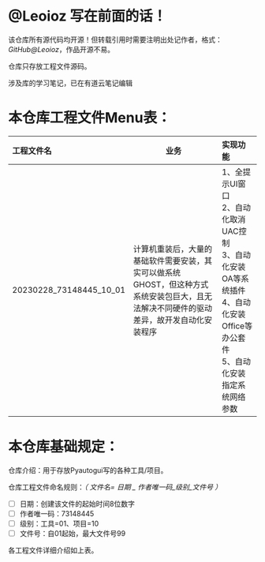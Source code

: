 
# @Leoioz 写在前面的话！

该仓库所有源代码均开源！但转载引用时需要注明出处记作者，格式：*GitHub@Leoioz*，作品开源不易。

仓库只存放工程文件源码。

涉及库的学习笔记，已在有道云笔记编辑

# 本仓库工程文件Menu表：

| 工程文件名              | 业务                                                                                                                                    | 实现功能                                                                                                                                       |
| :---------------------- | --------------------------------------------------------------------------------------------------------------------------------------- | :--------------------------------------------------------------------------------------------------------------------------------------------- |
| 20230228_73148445_10_01 | 计算机重装后，大量的基础软件需要安装，其实可以做系统GHOST，但这种方式系统安装包巨大，且无法解决不同硬件的驱动差异，故开发自动化安装程序 | 1、全提示UI窗口<br />2、自动化取消UAC控制<br />3、自动化安装OA等系统插件<br />4、自动化安装Office等办公套件<br />5、自动化安装指定系统网络参数 |

# 本仓库基础规定：

仓库介绍：用于存放Pyautogui写的各种工具/项目。

仓库工程文件命名规则：*（ 文件名=  日期 _ 作者唯一码_级别_文件号 ）*

* [ ] 日期：创建该文件的起始时间8位数字
* [ ] 作者唯一码：73148445
* [ ] 级别：工具=01、项目=10
* [ ] 文件号：自01起始，最大文件号99

各工程文件详细介绍如上表。
